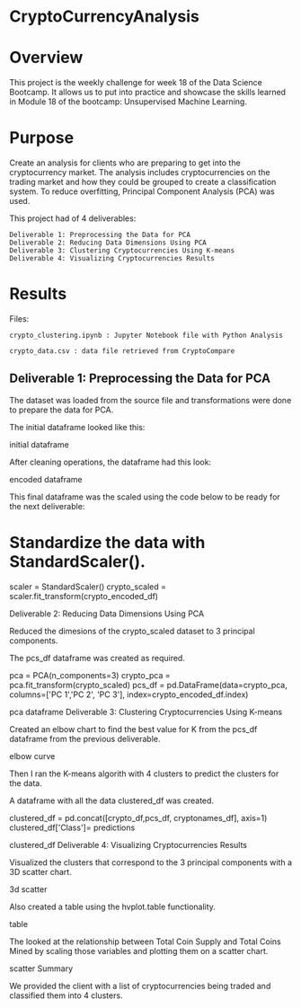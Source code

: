# CryptoCurrencyAnalysis

# Overview

This project is the weekly challenge for week 18 of the Data Science Bootcamp. It allows us to put into practice and showcase the skills learned in Module 18 of the bootcamp: Unsupervised Machine Learning.

# Purpose

Create an analysis for clients who are preparing to get into the cryptocurrency market. The analysis includes cryptocurrencies on the trading market and how they could be grouped to create a classification system. To reduce overfitting, Principal Component Analysis (PCA) was used.

This project had of 4 deliverables:

    Deliverable 1: Preprocessing the Data for PCA
    Deliverable 2: Reducing Data Dimensions Using PCA
    Deliverable 3: Clustering Cryptocurrencies Using K-means
    Deliverable 4: Visualizing Cryptocurrencies Results

# Results

Files:

    crypto_clustering.ipynb : Jupyter Notebook file with Python Analysis

    crypto_data.csv : data file retrieved from CryptoCompare

## Deliverable 1: Preprocessing the Data for PCA

The dataset was loaded from the source file and transformations were done to prepare the data for PCA.

The initial dataframe looked like this:

initial dataframe

After cleaning operations, the dataframe had this look:

encoded dataframe

This final dataframe was the scaled using the code below to be ready for the next deliverable:

# Standardize the data with StandardScaler().
scaler = StandardScaler()
crypto_scaled = scaler.fit_transform(crypto_encoded_df)

Deliverable 2: Reducing Data Dimensions Using PCA

Reduced the dimesions of the crypto_scaled dataset to 3 principal components.

The pcs_df dataframe was created as required.

pca = PCA(n_components=3)
crypto_pca = pca.fit_transform(crypto_scaled)
pcs_df = pd.DataFrame(data=crypto_pca, columns=['PC 1','PC 2', 'PC 3'], index=crypto_encoded_df.index)

pca dataframe
Deliverable 3: Clustering Cryptocurrencies Using K-means

Created an elbow chart to find the best value for K from the pcs_df dataframe from the previous deliverable.

elbow curve

Then I ran the K-means algorith with 4 clusters to predict the clusters for the data.

A dataframe with all the data clustered_df was created.

clustered_df = pd.concat([crypto_df,pcs_df, cryptonames_df], axis=1)
clustered_df['Class']= predictions

clustered_df
Deliverable 4: Visualizing Cryptocurrencies Results

Visualized the clusters that correspond to the 3 principal components with a 3D scatter chart.

3d scatter

Also created a table using the hvplot.table functionality.

table

The looked at the relationship between Total Coin Supply and Total Coins Mined by scaling those variables and plotting them on a scatter chart.

scatter
Summary

We provided the client with a list of cryptocurrencies being traded and classified them into 4 clusters.
